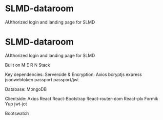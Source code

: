 # SLMD-dataroom
AUthorized login and landing page for SLMD

# SLMD-dataroom
AUthorized login and landing page for SLMD

Built on M E R N Stack

Key dependencies:
Serverside & Encryption:
Axios
bcryptjs
express
jsonwebtoken
passport
passport/jwt

Database:
MongoDB

Clientside:
Axios
React
React-Bootstrap
React-router-dom
React-plx
Formik
Yup
jwt-jot

Bootswatch

